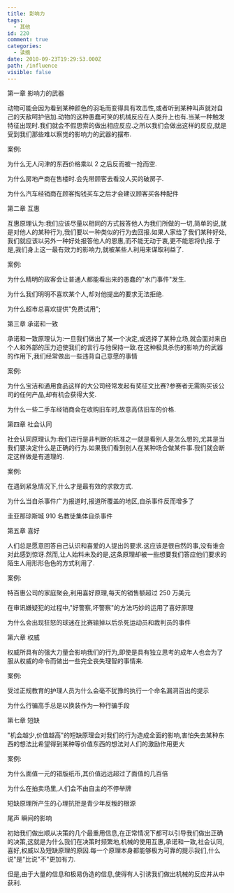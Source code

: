 ```yaml
---
title: 影响力
tags:
  - 其他
id: 220
comment: true
categories:
  - 读摘
date: 2010-09-23T19:29:53.000Z
path: /influence
visible: false
---
```


第一章 影响力的武器

动物可能会因为看到某种颜色的羽毛而变得具有攻击性,或者听到某种叫声就对自己的天敌呵护倍加.动物的这种愚蠢可笑的机械反应在人类升上也有.当某一种触发特征出现时.我们就会不假思索的做出相应反应.之所以我们会做出这样的反应,就是受到我们那些难以察觉的影响力的武器的摆布.

案例:

为什么无人问津的东西价格乘以 2 之后反而被一抢而空.

为什么房地产商在售楼时.会先带顾客去看没人买的破房子.

为什么汽车经销商在顾客掏钱买车之后才会建议顾客买各种配件

第二章 互惠

互惠原理认为:我们应该尽量以相同的方式报答他人为我们所做的一切,简单的说,就是对他人的某种行为,我们要以一种类似的行为去回报.如果人家给了我们某种好处,我们就应该以另外一种好处报答他人的恩惠,而不能无动于衷,更不能恩将仇报.于是,我们身上这一最有效力的影响力,就被某些人利用来谋取利益了.

案例:

为什么精明的政客会让普通人都能看出来的愚蠢的"水门事件"发生.

为什么我们明明不喜欢某个人,却对他提出的要求无法拒绝.

为什么超市总喜欢提供"免费试用";

第三章 承诺和一致

承诺和一致原理认为:一旦我们做出了某一个决定,或选择了某种立场,就会面对来自个人和外部的压力迫使我们的言行与他保持一致.在这种极具杀伤的影响力的武器的作用下,我们经常做出一些违背自己意愿的事情

案例:

为什么宝洁和通用食品这样的大公司经常发起有奖征文比赛?参赛者无需购买该公司的任何产品,却有机会获得大奖.

为什么一些二手车经销商会在收购旧车时,故意高估旧车的价格.

第四章 社会认同

社会认同原理认为:我们进行是非判断的标准之一就是看别人是怎么想的,尤其是当我们要决定什么是正确的行为.如果我们看到别人在某种场合做某件事.我们就会断定这样做是有道理的.

案例:

在遇到紧急情况下,什么才是最有效的求救方式.

为什么当自杀事件广为报道时,报道所覆盖的地区,自杀事件反而增多了

圭亚那琼斯城 910 名教徒集体自杀事件

第五章 喜好

人们总是愿意回答自己认识和喜爱的人提出的要求.这应该是很自然的事,没有谁会对此感到惊讶.然而,让人始料未及的是,这条原理却被一些想要我们答应他们要求的陌生人用形形色色的方式利用了.

案例:

特百惠公司的家庭聚会,利用喜好原理,每天的销售额超过 250 万美元

在审讯嫌疑犯的过程中,"好警察,坏警察"的方法巧妙的运用了喜好原理

为什么会出现狂怒的球迷在比赛输掉以后杀死运动员和裁判员的事件

第六章 权威

权威所具有的强大力量会影响我们的行为,即使是具有独立思考的成年人也会为了服从权威的命令而做出一些完全丧失理智的事情来.

案例:

受过正规教育的护理人员为什么会毫不犹豫的执行一个命名漏洞百出的提示

为什么行骗高手总是以换装作为一种行骗手段

第七章 短缺

"机会越少,价值越高"的短缺原理会对我们的行为造成全面的影响,害怕失去某种东西的想法比希望得到某种等价值东西的想法对人们的激励作用更大

案例:

为什么面值一元的错版纸币,其价值远远超过了面值的几百倍

为什么在拍卖场里,人们会不由自主的不停举牌

短缺原理所产生的心理抗拒是青少年反叛的根源

尾声 瞬间的影响

初始我们做出顺从决策的几个最重用信息,在正常情况下都可以引导我们做出正确的决策,这就是为什么我们在决策时频繁地,机械的使用互惠,承诺和一致,社会认同,喜好,权威以及短缺原理的原因.每一个原理本身都能够极为可靠的提示我们,什么说"是"比说"不"更加有力.

但是,由于大量的信息和极易伪造的信息,使得有人引诱我们做出机械的反应并从中获利.
